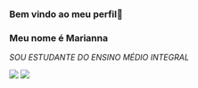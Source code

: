 ### Bem vindo ao meu perfil🤙 

### Meu nome é Marianna 

_SOU ESTUDANTE DO ENSINO MÉDIO INTEGRAL_


![](https://media.tenor.com/tIWicdRJ-wQAAAAC/love-you-lots-kiss.gif) ![](https://media.tenor.com/0wubNx76L5QAAAAM/cruce-yocruce.gif)
